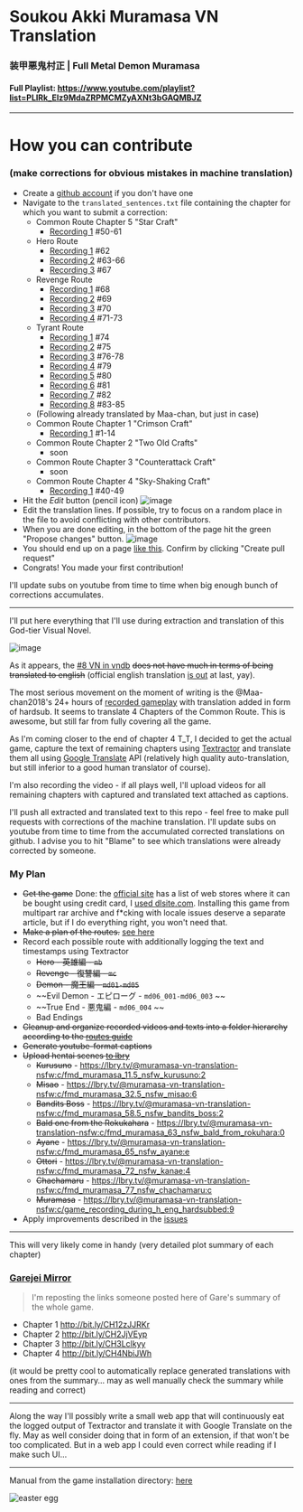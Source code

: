 # Soukou Akki Muramasa VN Translation
### 装甲悪鬼村正 | Full Metal Demon Muramasa

#### Full Playlist: https://www.youtube.com/playlist?list=PLlRk_Elz9MdaZRPMCMZyAXNt3bGAQMBJZ
________________________________

# How you can contribute
### (make corrections for obvious mistakes in machine translation)

- Create a [github account](https://github.com/join?ref_cta=Sign+up&ref_loc=header+logged+out&ref_page=%2F&source=header-home) if you don't have one
- Navigate to the `translated_sentences.txt` file containing the chapter for which you want to submit a correction:
    - Common Route Chapter 5 "Star Craft"
        - [Recording 1](https://github.com/klesun/muramasa-vn-translation/blob/master/public/assets/ma_common_route/ma05_star_craft/translated_sentences.txt) \#50-61
    - Hero Route
        - [Recording 1](https://github.com/klesun/muramasa-vn-translation/blob/master/public/assets/mb_hero_route/rec1/translated_sentences.txt) \#62
        - [Recording 2](https://github.com/klesun/muramasa-vn-translation/blob/master/public/assets/mb_hero_route/rec2/translated_sentences.txt) \#63-66
        - [Recording 3](https://github.com/klesun/muramasa-vn-translation/blob/master/public/assets/mb_hero_route/rec3/translated_sentences.txt) \#67
    - Revenge Route
        - [Recording 1](https://github.com/klesun/muramasa-vn-translation/blob/master/public/assets/mc_revenge_route/rec1/translated_sentences.txt) \#68
        - [Recording 2](https://github.com/klesun/muramasa-vn-translation/blob/master/public/assets/mc_revenge_route/rec2/translated_sentences.txt) \#69
        - [Recording 3](https://github.com/klesun/muramasa-vn-translation/blob/master/public/assets/mc_revenge_route/rec3/translated_sentences.txt) \#70
        - [Recording 4](https://github.com/klesun/muramasa-vn-translation/blob/master/public/assets/mc_revenge_route/rec4/translated_sentences.txt) \#71-73
    - Tyrant Route
        - [Recording 1](https://github.com/klesun/muramasa-vn-translation/blob/master/public/assets/md_devil_route/rec1/translated_sentences.txt) \#74
        - [Recording 2](https://github.com/klesun/muramasa-vn-translation/blob/master/public/assets/md_devil_route/rec2/translated_sentences.txt) \#75
        - [Recording 3](https://github.com/klesun/muramasa-vn-translation/blob/master/public/assets/md_devil_route/rec3/translated_sentences.txt) \#76-78
        - [Recording 4](https://github.com/klesun/muramasa-vn-translation/blob/master/public/assets/md_devil_route/rec4/translated_sentences.txt) \#79
        - [Recording 5](https://github.com/klesun/muramasa-vn-translation/blob/master/public/assets/md_devil_route/rec5/translated_sentences.txt) \#80
        - [Recording 6](https://github.com/klesun/muramasa-vn-translation/blob/master/public/assets/md_devil_route/rec6/translated_sentences.txt) \#81
        - [Recording 7](https://github.com/klesun/muramasa-vn-translation/blob/master/public/assets/md_devil_route/rec7/translated_sentences.txt) \#82
        - [Recording 8](https://github.com/klesun/muramasa-vn-translation/blob/master/public/assets/md_devil_route/rec8/translated_sentences.txt) \#83-85
    - (Following already translated by Maa-chan, but just in case)
    - Common Route Chapter 1 "Crimson Craft"
        - [Recording 1](https://github.com/klesun/muramasa-vn-translation/blob/master/public/assets/ma_common_route/ma01_crimson_craft/translated_sentences.txt) \#1-14
    - Common Route Chapter 2 "Two Old Crafts"
        - soon
    - Common Route Chapter 3 "Counterattack Craft"
        - soon
    - Common Route Chapter 4 "Sky-Shaking Craft"
        - [Recording 1](https://github.com/klesun/muramasa-vn-translation/blob/master/public/assets/ma_common_route/ma04_sky_shaking_craft/translated_sentences.txt) \#40-49
- Hit the _Edit_ button (pencil icon)
    ![image](https://user-images.githubusercontent.com/5202330/111995352-8070f480-8b21-11eb-8797-344e417dd109.png)
- Edit the translation lines. If possible, try to focus on a random place in the file to avoid conflicting with other contributors.
- When you are done editing, in the bottom of the page hit the green "Propose changes" button.
    ![image](https://user-images.githubusercontent.com/5202330/111995092-3720a500-8b21-11eb-866f-65125711b4ac.png)
- You should end up on a page [like this](https://github.com/klesun/muramasa-vn-translation/pull/5). Confirm by clicking "Create pull request"
- Congrats! You made your first contribution!

I'll update subs on youtube from time to time when big enough bunch of corrections accumulates.

________________________________

I'll put here everything that I'll use during extraction and translation of this God-tier Visual Novel.

![image](https://user-images.githubusercontent.com/5202330/109388412-7f2c1d80-790f-11eb-9aa2-d69f47b86324.png)

As it appears, the [#8 VN in vndb](https://vndb.org/v2016) ~~does not have much in terms of being translated to english~~ (official english translation [is out](https://www.reddit.com/r/Games/comments/pbna12/full_metal_daemon_muramasa_has_been_relased_in/) at last, yay).

The most serious movement on the moment of writing is the @Maa-chan2018's 24+ hours of [recorded gameplay](https://www.youtube.com/watch?v=AXSc9oNXSTk&list=PL3gfx-bBhOYKHY7QJcyxsnO4qeRgMwUmS) with translation added in form of hardsub. It seems to translate 4 Chapters of the Common Route. This is awesome, but still far from fully covering all the game.

As I'm coming closer to the end of chapter 4 T_T, I decided to get the actual game, capture the text of remaining chapters using [Textractor](https://github.com/Artikash/Textractor) and translate them all using [Google Translate](https://translate.google.jp/) API (relatively high quality auto-translation, but still inferior to a good human translator of course).

I'm also recording the video - if all plays well, I'll upload videos for all remaining chapters with captured and translated text attached as captions.

I'll push all extracted and translated text to this repo - feel free to make pull requests with corrections of the machine translation. I'll update subs on youtube from time to time from the accumulated corrected translations on github. I advise you to hit "Blame" to see which translations were already corrected by someone.


### My Plan
- ~~Get the game~~ Done: the [official site](http://www.fmd-muramasa.com/spec/) has a list of web stores where it can be bought using credit card, I [used dlsite.com](https://www.dlsite.com/pro/work/=/product_id/VJ010347.html). Installing this game from multipart rar archive and f*cking with locale issues deserve a separate article, but if I do everything right, you won't need that.
- ~~Make a plan of the routes.~~ [see here](https://klesun.github.io/muramasa-vn-translation/docs/saiga_guide_eng.html)
- Record each possible route with additionally logging the text and timestamps using Textractor
    - ~~Hero - 英雄編 - `mb`~~
    - ~~Revenge - 復讐編 - `mc`~~
    - ~~Demon - 魔王編 - `md01-md05`~~
    - ~~Evil Demon - エピローグ - `md06_001-md06_003` ~~
    - ~~True End - 悪鬼編 - `md06_004` ~~
    - Bad Endings
- ~~Cleanup and organize recorded videos and texts into a folder hierarchy according to the [routes guide](https://seiya-saiga.com/game/nitroplus/muramasa.html)~~
- ~~Generate youtube-format captions~~
- ~~Upload hentai scenes [to lbry](https://lbry.tv/@muramasa-vn-translation-nsfw:c?view=about)~~
    - ~~Kurusuno~~ - https://lbry.tv/@muramasa-vn-translation-nsfw:c/fmd_muramasa_11.5_nsfw_kurusuno:2
    - ~~Misao~~ - https://lbry.tv/@muramasa-vn-translation-nsfw:c/fmd_muramasa_32.5_nsfw_misao:6
    - ~~Bandits Boss~~ - https://lbry.tv/@muramasa-vn-translation-nsfw:c/fmd_muramasa_58.5_nsfw_bandits_boss:2
    - ~~Bald one from the Rokukahara~~ - https://lbry.tv/@muramasa-vn-translation-nsfw:c/fmd_muramasa_63_nsfw_bald_from_rokuhara:0
    - ~~Ayane~~ - https://lbry.tv/@muramasa-vn-translation-nsfw:c/fmd_muramasa_65_nsfw_ayane:e
    - ~~Ottori~~ - https://lbry.tv/@muramasa-vn-translation-nsfw:c/fmd_muramasa_72_nsfw_kanae:4
    - ~~Chachamaru~~ - https://lbry.tv/@muramasa-vn-translation-nsfw:c/fmd_muramasa_77_nsfw_chachamaru:c
    - ~~Muramasa~~ - https://lbry.tv/@muramasa-vn-translation-nsfw:c/game_recording_during_h_eng_hardsubbed:9
- Apply improvements described in the [issues](https://github.com/klesun/muramasa-vn-translation/issues)

__________________________

This will very likely come in handy (very detailed plot summary of each chapter)

### [Garejei Mirror](https://klesun.github.io/muramasa-vn-translation/docs/garejei_mirror/)

> I'm reposting the links someone posted here of Gare's summary of the whole game.

- Chapter 1 http://bit.ly/CH12zJJRKr
- Chapter 2 http://bit.ly/CH2JjVEyp
- Chapter 3 http://bit.ly/CH3Lclkyy
- Chapter 4 http://bit.ly/CH4NbiJWh


(it would be pretty cool to automatically replace generated translations with ones from the summary... may as well manually check the summary while reading and correct)

__________________________________

Along the way I'll possibly write a small web app that will continuously eat the logged output of Textractor and translate it with Google Translate on the fly. May as well consider doing that in form of an extension, if that won't be too complicated. But in a web app I could even correct while reading if I make such UI...
______________________

Manual from the game installation directory: [here](https://klesun.github.io/muramasa-vn-translation/docs/Manual/)

![easter egg](https://www.nitroplus.co.jp/secret/muramasamune/img/namanikuATK.jpg)
